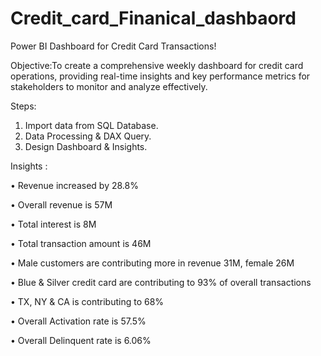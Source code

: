 # Credit_card_Finanical_dashbaord
Power BI Dashboard for Credit Card Transactions! 

Objective:To create a comprehensive weekly dashboard for credit card operations, providing real-time insights and key performance metrics for stakeholders to monitor and analyze effectively.

Steps:
1. Import data from SQL Database.
2. Data Processing & DAX Query.
3. Design Dashboard & Insights.

Insights :

•  Revenue increased by 28.8%

•  Overall revenue is 57M

•  Total interest is 8M

•  Total transaction amount is 46M

•  Male customers are contributing more in revenue 31M, female 26M

•  Blue & Silver credit card are contributing to 93% of overall transactions

•  TX, NY & CA is contributing to 68%

•  Overall Activation rate is 57.5%

•  Overall Delinquent rate is 6.06%

